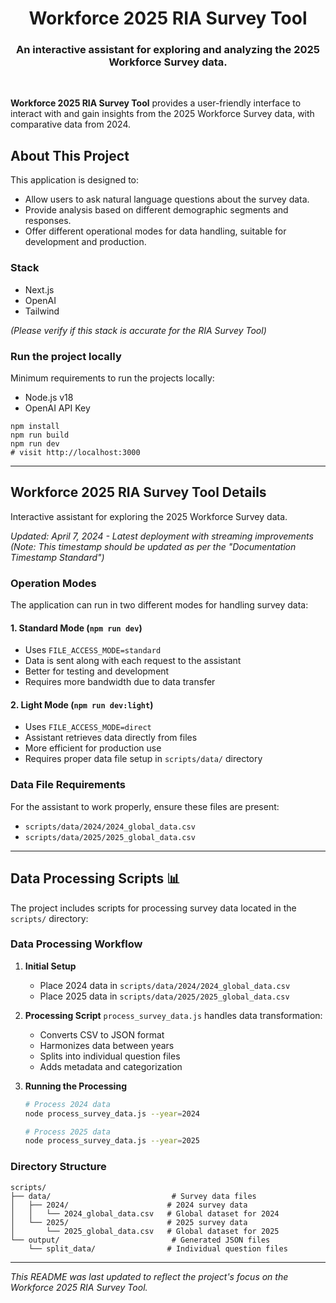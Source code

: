 <h1 align="center" style="font-weight: bold">
  Workforce 2025 RIA Survey Tool
  <br>
    <h3 align="center">An interactive assistant for exploring and analyzing the 2025 Workforce Survey data.</h3>
  <br>
</h1>

**Workforce 2025 RIA Survey Tool** provides a user-friendly interface to interact with and gain insights from the 2025 Workforce Survey data, with comparative data from 2024.

## About This Project

This application is designed to:

- Allow users to ask natural language questions about the survey data.
- Provide analysis based on different demographic segments and responses.
- Offer different operational modes for data handling, suitable for development and production.

### Stack

- Next.js
- OpenAI
- Tailwind

_(Please verify if this stack is accurate for the RIA Survey Tool)_

### Run the project locally

Minimum requirements to run the projects locally:

- Node.js v18
- OpenAI API Key

```shell
npm install
npm run build
npm run dev
# visit http://localhost:3000
```

---

## Workforce 2025 RIA Survey Tool Details

Interactive assistant for exploring the 2025 Workforce Survey data.

_Updated: April 7, 2024 - Latest deployment with streaming improvements_
_(Note: This timestamp should be updated as per the "Documentation Timestamp Standard")_

### Operation Modes

The application can run in two different modes for handling survey data:

#### 1. Standard Mode (`npm run dev`)

- Uses `FILE_ACCESS_MODE=standard`
- Data is sent along with each request to the assistant
- Better for testing and development
- Requires more bandwidth due to data transfer

#### 2. Light Mode (`npm run dev:light`)

- Uses `FILE_ACCESS_MODE=direct`
- Assistant retrieves data directly from files
- More efficient for production use
- Requires proper data file setup in `scripts/data/` directory

### Data File Requirements

For the assistant to work properly, ensure these files are present:

- `scripts/data/2024/2024_global_data.csv`
- `scripts/data/2025/2025_global_data.csv`

---

## Data Processing Scripts 📊

The project includes scripts for processing survey data located in the `scripts/` directory:

### Data Processing Workflow

1. **Initial Setup**

   - Place 2024 data in `scripts/data/2024/2024_global_data.csv`
   - Place 2025 data in `scripts/data/2025/2025_global_data.csv`

2. **Processing Script**
   `process_survey_data.js` handles data transformation:

   - Converts CSV to JSON format
   - Harmonizes data between years
   - Splits into individual question files
   - Adds metadata and categorization

3. **Running the Processing**

   ```bash
   # Process 2024 data
   node process_survey_data.js --year=2024

   # Process 2025 data
   node process_survey_data.js --year=2025
   ```

### Directory Structure

```
scripts/
├── data/                           # Survey data files
│   ├── 2024/                      # 2024 survey data
│   │   └── 2024_global_data.csv   # Global dataset for 2024
│   └── 2025/                      # 2025 survey data
│       └── 2025_global_data.csv   # Global dataset for 2025
└── output/                         # Generated JSON files
    └── split_data/                # Individual question files
```

---

_This README was last updated to reflect the project's focus on the Workforce 2025 RIA Survey Tool._
